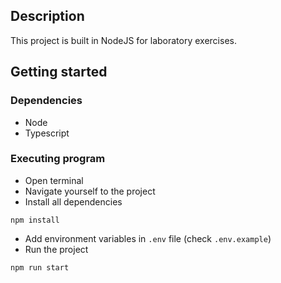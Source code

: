 ## Description

This project is built in NodeJS for laboratory exercises.

## Getting started

### Dependencies

- Node
- Typescript

### Executing program

- Open terminal
- Navigate yourself to the project
- Install all dependencies

```
npm install
```

- Add environment variables in `.env` file (check `.env.example`)
- Run the project

```
npm run start
```
